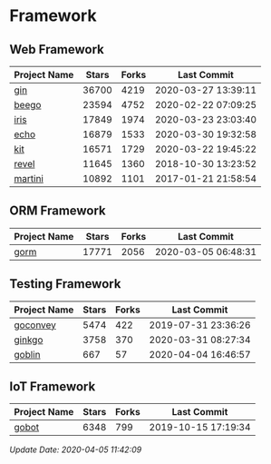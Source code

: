 # Framework

## Web Framework

| Project Name | Stars | Forks | Last Commit |
| ------------ | ----- | ----- | ----------- |
| [gin](https://github.com/gin-gonic/gin) | 36700 | 4219 | 2020-03-27 13:39:11 |
| [beego](https://github.com/astaxie/beego) | 23594 | 4752 | 2020-02-22 07:09:25 |
| [iris](https://github.com/kataras/iris) | 17849 | 1974 | 2020-03-23 23:03:40 |
| [echo](https://github.com/labstack/echo) | 16879 | 1533 | 2020-03-30 19:32:58 |
| [kit](https://github.com/go-kit/kit) | 16571 | 1729 | 2020-03-22 19:45:22 |
| [revel](https://github.com/revel/revel) | 11645 | 1360 | 2018-10-30 13:23:52 |
| [martini](https://github.com/go-martini/martini) | 10892 | 1101 | 2017-01-21 21:58:54 |

## ORM Framework

| Project Name | Stars | Forks | Last Commit |
| ------------ | ----- | ----- | ----------- |
| [gorm](https://github.com/jinzhu/gorm) | 17771 | 2056 | 2020-03-05 06:48:31 |

## Testing Framework

| Project Name | Stars | Forks | Last Commit |
| ------------ | ----- | ----- | ----------- |
| [goconvey](https://github.com/smartystreets/goconvey) | 5474 | 422 | 2019-07-31 23:36:26 |
| [ginkgo](https://github.com/onsi/ginkgo) | 3758 | 370 | 2020-03-31 08:27:34 |
| [goblin](https://github.com/franela/goblin) | 667 | 57 | 2020-04-04 16:46:57 |

## IoT Framework

| Project Name | Stars | Forks | Last Commit |
| ------------ | ----- | ----- | ----------- |
| [gobot](https://github.com/hybridgroup/gobot) | 6348 | 799 | 2019-10-15 17:19:34 |

*Update Date: 2020-04-05 11:42:09*